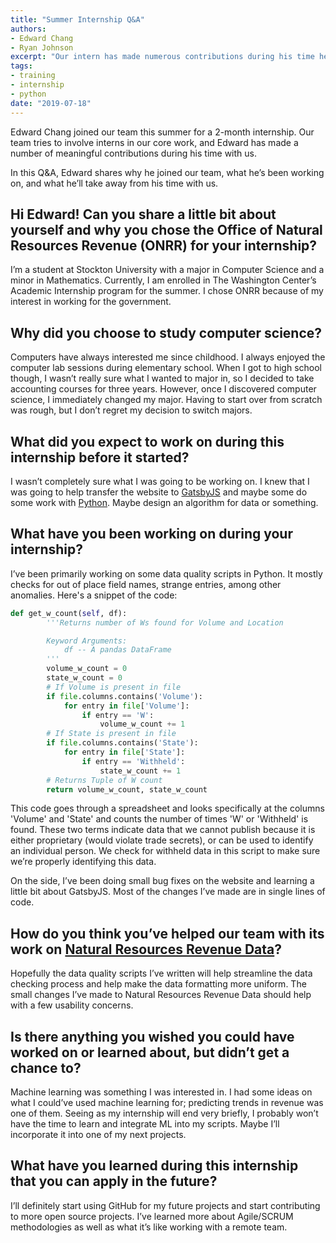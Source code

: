 ```yaml
---
title: "Summer Internship Q&A"
authors:
- Edward Chang
- Ryan Johnson
excerpt: "Our intern has made numerous contributions during his time here. In this post, he discusses the projects he has been working on and takeaways from this experience."
tags:
- training
- internship
- python
date: "2019-07-18"
---
```


Edward Chang joined our team this summer for a 2-month internship. Our team tries to involve interns in our core work, and Edward has made a number of meaningful contributions during his time with us.

In this Q&A, Edward shares why he joined our team, what he’s been working on, and what he’ll take away from his time with us.


## Hi Edward! Can you share a little bit about yourself and why you chose the Office of Natural Resources Revenue (ONRR) for your internship?


I’m a student at Stockton University with a major in Computer Science and a minor in Mathematics. Currently, I am enrolled in The Washington Center’s Academic Internship program for the summer. I chose ONRR because of my interest in working for the government.


## Why did you choose to study computer science?


Computers have always interested me since childhood. I always enjoyed the computer lab sessions during elementary school. When I got to high school though, I wasn’t really sure what I wanted to major in, so I decided to take accounting courses for three years. However, once I discovered computer science, I immediately changed my major. Having to start over from scratch was rough, but I don’t regret my decision to switch majors.


## What did you expect to work on during this internship before it started?


I wasn’t completely sure what I was going to be working on. I knew that I was going to help transfer the website to [GatsbyJS](https://www.gatsbyjs.org/) and maybe some do some work with [Python](https://www.python.org/). Maybe design an algorithm for data or something.


## What have you been working on during your internship?


I’ve been primarily working on some data quality scripts in Python. It mostly checks for out of place field names, strange entries, among other anomalies. Here's a snippet of the code:

```python
def get_w_count(self, df):
        '''Returns number of Ws found for Volume and Location

        Keyword Arguments:
            df -- A pandas DataFrame
        '''
        volume_w_count = 0
        state_w_count = 0
        # If Volume is present in file
        if file.columns.contains('Volume'):
            for entry in file['Volume']:
                if entry == 'W':
                    volume_w_count += 1
        # If State is present in file
        if file.columns.contains('State'):
            for entry in file['State']:
                if entry == 'Withheld':
                    state_w_count += 1
        # Returns Tuple of W count
        return volume_w_count, state_w_count
```

This code goes through a spreadsheet and looks specifically at the columns 'Volume' and 'State' and counts the number of times 'W' or 'Withheld' is found. These two terms indicate data that we cannot publish because it is either proprietary (would violate trade secrets), or can be used to identify an individual person. We check for withheld data in this script to make sure we’re properly identifying this data.

On the side, I’ve been doing small bug fixes on the website and learning a little bit about GatsbyJS. Most of the changes I’ve made are in single lines of code.


## How do you think you’ve helped our team with its work on [Natural Resources Revenue Data](https://revenuedata.doi.gov/)?


Hopefully the data quality scripts I’ve written will help streamline the data checking process and help make the data formatting more uniform. The small changes I’ve made to Natural Resources Revenue Data should help with a few usability concerns.


## Is there anything you wished you could have worked on or learned about, but didn’t get a chance to?


Machine learning was something I was interested in. I had some ideas on what I could’ve used machine learning for; predicting trends in revenue was one of them. Seeing as my internship will end very briefly, I probably won’t have the time to learn and integrate ML into my scripts. Maybe I’ll incorporate it into one of my next projects.


## What have you learned during this internship that you can apply in the future?


I’ll definitely start using GitHub for my future projects and start contributing to more open source projects. I’ve learned more about Agile/SCRUM methodologies as well as what it’s like working with a remote team.
